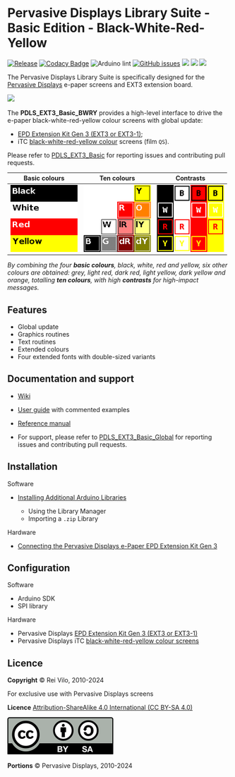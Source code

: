 # Pervasive Displays Library Suite - Basic Edition - Black-White-Red-Yellow

[![Release](https://img.shields.io/github/v/release/rei-vilo/PDLS_EXT3_Basic)](https://github.com/rei-vilo/PDLS_EXT3_Basic_BWRY/releases) [![Codacy Badge](https://app.codacy.com/project/badge/Grade/77ecc9fa99834e299505f5f2a7c83e53)](https://app.codacy.com/gh/rei-vilo/PDLS_EXT3_Basic_BWRY/dashboard?utm_source=github.com&amp;utm_medium=referral&amp;utm_content=rei-vilo/PDLS_EXT3_Basic&amp;utm_campaign=Badge_Grade) ![Arduino lint](https://github.com/rei-vilo/PDLS_EXT3_Basic/actions/workflows/main.yml/badge.svg) [![GitHub issues](https://img.shields.io/github/issues/rei-vilo/PDLS_EXT3_Basic)](https://github.com/rei-vilo/PDLS_EXT3_Basic/issues) [![](https://img.shields.io/badge/-Wiki-orange)](https://docs.pervasivedisplays.com/) [![](https://img.shields.io/badge/-User_Guide-orange)](https://pdls.pervasivedisplays.com/userguide/index.html) [![](https://img.shields.io/badge/-Reference_manual-orange)](
https://rei-vilo.github.io/PDLS_EXT3_Basic_Documentation/html/index.html)

The Pervasive Displays Library Suite is specifically designed for the [Pervasive Displays](https://www.pervasivedisplays.com) e-paper screens and EXT3 extension board.

![](https://pdls.pervasivedisplays.com/userguide/img/Logo_PDI_text_320.png)

The **PDLS_EXT3_Basic_BWRY** provides a high-level interface to drive the e-paper black-white-red-yellow colour screens with global update:

+ [EPD Extension Kit Gen 3 (EXT3 or EXT3-1)](https://www.pervasivedisplays.com/product/epd-extension-kit-gen-3-EXT3/); 
+ iTC [black-white-red-yellow colour](https://www.pervasivedisplays.com/products/?_sft_product_colour=black-white-red-yellow) screens (film `QS`).

Please refer to [PDLS_EXT3_Basic](https://github.com/rei-vilo/PDLS_EXT3_Basic/issues) for reporting issues and contributing pull requests.

Basic colours | Ten colours | Contrasts 
--- | --- | ---
![](img/BWRY_Colours.png) | ![](img/BWRY_Palette.png) | ![](img/BWRY_Contrasts.png)

*By combining the four **basic colours**, black, white, red and yellow, six other colours are obtained: grey, light red, dark red, light yellow, dark yellow and orange, totalling **ten colours**, with high **contrasts** for high-impact messages.*

## Features

+ Global update
+ Graphics routines
+ Text routines
+ Extended colours
+ Four extended fonts with double-sized variants

## Documentation and support

+ [Wiki](https://docs.pervasivedisplays.com/) 
+ [User guide](https://pdls.pervasivedisplays.com/userguide/index.html) with commented examples
+ [Reference manual](https://rei-vilo.github.io/PDLS_EXT3_Basic_Documentation/index.html) 

+ For support, please refer to [PDLS_EXT3_Basic_Global](https://github.com/rei-vilo/PDLS_EXT3_Basic_Global/issues) for reporting issues and contributing pull requests.

## Installation

Software

+ [Installing Additional Arduino Libraries](https://www.arduino.cc/en/guide/libraries)

    + Using the Library Manager
    + Importing a `.zip` Library

Hardware

* [Connecting the Pervasive Displays e-Paper EPD Extension Kit Gen 3](https://embeddedcomputing.weebly.com/connecting-the-e-paper-epd-extension-kit-gen-3.html)

## Configuration

Software

* Arduino SDK
* SPI library

Hardware

* Pervasive Displays [EPD Extension Kit Gen 3 (EXT3 or EXT3-1)](https://www.pervasivedisplays.com/product/epd-extension-kit-gen-3-EXT3/)
* Pervasive Displays iTC [black-white-red-yellow colour screens](https://www.pervasivedisplays.com/products/?_sft_product_colour=black-white-red-yellow)

## Licence

**Copyright** &copy; Rei Vilo, 2010-2024

For exclusive use with Pervasive Displays screens

**Licence** [Attribution-ShareAlike 4.0 International (CC BY-SA 4.0)](./LICENCE.md)

![](img/by-sa.svg)

**Portions** &copy; Pervasive Displays, 2010-2024
